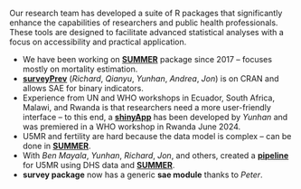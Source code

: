 Our research team has developed a suite of R packages that significantly enhance the capabilities of researchers and public health professionals. These tools are designed to facilitate advanced statistical analyses with a focus on accessibility and practical application.

- We have been working on <a href="https://github.com/richardli/SUMMER" target="_blank">**SUMMER**</a> package since 2017 – focuses mostly on mortality estimation.
- <a href="https://github.com/richardli/surveyPrev" target="_blank">**surveyPrev**</a> (*Richard*, *Qianyu*, *Yunhan*, *Andrea*, *Jon*) is on CRAN and allows SAE for binary indicators.
- Experience from UN and WHO workshops in Ecuador, South Africa, Malawi, and Rwanda is that researchers need a more user-friendly interface – to this end, a <a href="https://rsc.stat.washington.edu/surveyPrevRShiny" target="_blank">**shinyApp**</a> has been developed by *Yunhan* and was premiered in a WHO workshop in Rwanda June 2024.
- U5MR and fertility are hard because the data model is complex – can be done in <a href="https://github.com/richardli/SUMMER" target="_blank">**SUMMER**</a>.
- With *Ben Mayala*, *Yunhan*, *Richard*, *Jon*, and others, created a <a href="https://github.com/wu-thomas/SUMMER-DHS" target="_blank"> **pipeline**</a> for U5MR using DHS data and <a href="https://github.com/richardli/SUMMER" target="_blank">**SUMMER**</a>.
- **survey package**</a> now has a generic **sae module** thanks to *Peter*.